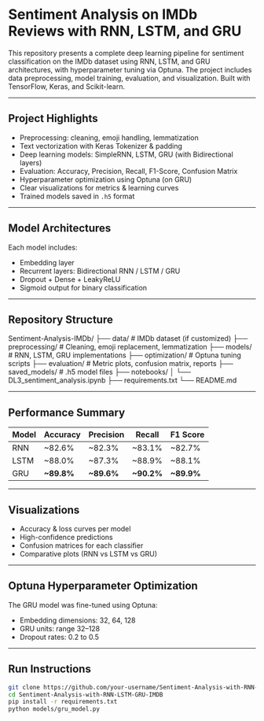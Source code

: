 # Sentiment Analysis on IMDb Reviews with RNN, LSTM, and GRU

This repository presents a complete deep learning pipeline for sentiment classification on the IMDb dataset using RNN, LSTM, and GRU architectures, with hyperparameter tuning via Optuna. The project includes data preprocessing, model training, evaluation, and visualization. Built with TensorFlow, Keras, and Scikit-learn.

---

##  Project Highlights

- Preprocessing: cleaning, emoji handling, lemmatization  
- Text vectorization with Keras Tokenizer & padding  
- Deep learning models: SimpleRNN, LSTM, GRU (with Bidirectional layers)  
- Evaluation: Accuracy, Precision, Recall, F1-Score, Confusion Matrix  
- Hyperparameter optimization using Optuna (on GRU)  
- Clear visualizations for metrics & learning curves  
- Trained models saved in `.h5` format  

---

##  Model Architectures

Each model includes:
- Embedding layer  
- Recurrent layers: Bidirectional RNN / LSTM / GRU  
- Dropout + Dense + LeakyReLU  
- Sigmoid output for binary classification  

---

##  Repository Structure


Sentiment-Analysis-IMDb/
├── data/             # IMDb dataset (if customized)
├── preprocessing/    # Cleaning, emoji replacement, lemmatization
├── models/           # RNN, LSTM, GRU implementations
├── optimization/     # Optuna tuning scripts
├── evaluation/       # Metric plots, confusion matrix, reports
├── saved_models/     # .h5 model files
├── notebooks/
│   └── DL3_sentiment_analysis.ipynb
├── requirements.txt
└── README.md





---

##  Performance Summary

| Model  | Accuracy | Precision | Recall | F1 Score |
|--------|----------|-----------|--------|----------|
| RNN    | ~82.6%   | ~82.3%    | ~83.1% | ~82.7%   |
| LSTM   | ~88.0%   | ~87.3%    | ~88.9% | ~88.1%   |
| GRU    | **~89.8%** | **~89.6%** | **~90.2%** | **~89.9%** |

---

##  Visualizations

- Accuracy & loss curves per model  
- High-confidence predictions  
- Confusion matrices for each classifier  
- Comparative plots (RNN vs LSTM vs GRU)  

---

##  Optuna Hyperparameter Optimization

The GRU model was fine-tuned using Optuna:
- Embedding dimensions: 32, 64, 128  
- GRU units: range 32–128  
- Dropout rates: 0.2 to 0.5  

---

##  Run Instructions

```bash
git clone https://github.com/your-username/Sentiment-Analysis-with-RNN-LSTM-GRU-IMDB.git
cd Sentiment-Analysis-with-RNN-LSTM-GRU-IMDB
pip install -r requirements.txt
python models/gru_model.py

